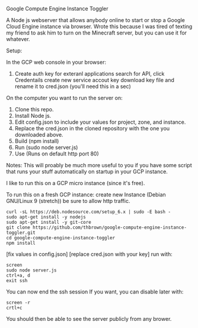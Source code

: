 Google Compute Engine Instance Toggler

A Node js webserver that allows anybody online to start or stop a Google Cloud Engine instance via browser.
Wrote this because I was tired of texting my friend to ask him to turn on the Minecraft server, but you can use it for whatever.

Setup:

In the GCP web console in your browser:
1) Create auth key for exteranl applications
search for API, click Credentails
create new service accout key
download key file and rename it to cred.json (you'll need this in a sec)

On the computer you want to run the server on:
1) Clone this repo.
2) Install Node js.
3) Edit config.json to include your values for project, zone, and instance.
4) Replace the cred.json in the cloned repository with the one you downloaded above.
5) Build (npm install)
6) Run (sudo node server.js)
7) Use (Runs on default http port 80)

Notes:
This will proably be much more useful to you if you have some script that runs your stuff automatically on startup in your GCP instance.

I like to run this on a GCP micro instance (since it's free).

To run this on a fresh GCP instance:
create new Instance (Debian GNU/Linux 9 (stretch)) be sure to allow http traffic.
```
curl -sL https://deb.nodesource.com/setup_6.x | sudo -E bash -
sudo apt-get install -y nodejs
sudo apt-get install -y git-core
git clone https://github.com/thbrown/google-compute-engine-instance-toggler.git
cd google-compute-engine-instance-toggler
npm install
```
[fix values in config.json]
[replace cred.json with your key]
run with:
```
screen
sudo node server.js
ctrl+a, d
exit ssh
```
You can now end the ssh session
If you want, you can disable later with:
```
screen -r
crtl+c
```
You should then be able to see the server publicly from any brower.


